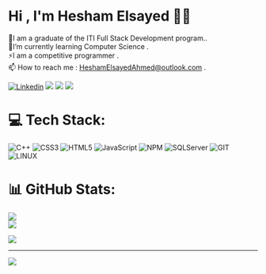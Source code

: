 # Hi , I'm Hesham Elsayed 👋🏻

 🔭I am a graduate of the ITI Full Stack Development program..<br> 🌱I’m currently learning Computer Science .<br> ⚡I am a competitive programmer .<br> 📫 How to reach me : HeshamElsayedAhmed@outlook.com .


[![Linkedin](https://img.shields.io/badge/-LinkedIn-222222?style=flat-square&logo=Linkedin&logoColor=white&link=https://www.linkedin.com/in/01naveenv/)](https://www.linkedin.com/in/hesham-elsayed-dot-net-developer/)
[![](https://img.shields.io/badge/Outlook-HeshamElsayedAhmed@outlook.com-red)](https://outlook.live.com/mail/0/)
[![](https://img.shields.io/badge/Facebook-Hesham-brightgreen)](https://www.facebook.com/Hesham0.0elsayed)
[![](https://img.shields.io/badge/instagram-Hesham-blue)](https://www.instagram.com/hesham_elsayeed/)

# 💻 Tech Stack:
![C++](https://img.shields.io/badge/c++-%2300599C.svg?style=for-the-badge&logo=c%2B%2B&logoColor=white) ![CSS3](https://img.shields.io/badge/css3-%231572B6.svg?style=for-the-badge&logo=css3&logoColor=white) ![HTML5](https://img.shields.io/badge/html5-%23E34F26.svg?style=for-the-badge&logo=html5&logoColor=white)  ![JavaScript](https://img.shields.io/badge/javascript-%23323330.svg?style=for-the-badge&logo=javascript&logoColor=%23F7DF1E)  ![NPM](https://img.shields.io/badge/NPM-%23000000.svg?style=for-the-badge&logo=npm&logoColor=white) ![SQLServer](https://shorturl.at/5SduE) ![GIT](https://img.shields.io/badge/Git-fc6d26?style=for-the-badge&logo=git&logoColor=white) ![LINUX](https://img.shields.io/badge/Linux-FCC624?style=for-the-badge&logo=linux&logoColor=black) 
# 📊 GitHub Stats:

![](https://github-readme-stats.vercel.app/api?username=Hesham749&theme=dark&hide_border=false&include_all_commits=false&count_private=false)<br/>
![](https://github-readme-streak-stats.herokuapp.com/?user=Hesham749&theme=dark&hide_border=false)<br/>

![](https://github-readme-stats.vercel.app/api/top-langs/?username=Hesham749&theme=dark&hide_border=false&include_all_commits=false&count_private=false&layout=compact)



---
[![](https://visitcount.itsvg.in/api?id=Gehad555&icon=7&color=0)](https://visitcount.itsvg.in)

<!-- Proudly created with GPRM ( https://gprm.itsvg.in ) -->
